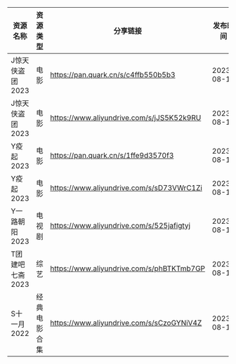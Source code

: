 | 资源名称       | 资源类型   | 分享链接                                      | 发布时间       |
| ---------- | ------ | ----------------------------------------- | ---------- |
| J惊天侠盗团2023 | 电影     | https://pan.quark.cn/s/c4ffb550b5b3       | 2023-08-15 |
| J惊天侠盗团2023 | 电影     | https://www.aliyundrive.com/s/jJS5K52k9RU | 2023-08-15 |
| Y疫起2023    | 电影     | https://pan.quark.cn/s/1ffe9d3570f3       | 2023-08-15 |
| Y疫起2023    | 电影     | https://www.aliyundrive.com/s/sD73VWrC1Zi | 2023-08-15 |
| Y一路朝阳2023  | 电视剧    | https://www.aliyundrive.com/s/525jafigtyj | 2023-08-15 |
| T团建吧七斋2023 | 综艺     | https://www.aliyundrive.com/s/phBTKTmb7GP | 2023-08-15 |
| S十一月2022   | 经典电影合集 | https://www.aliyundrive.com/s/sCzoGYNiV4Z | 2023-08-15 |
